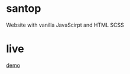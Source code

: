 # santop
Website with vanilla JavaScirpt and HTML SCSS

# live

[demo](https://santop.netlify.app/)

